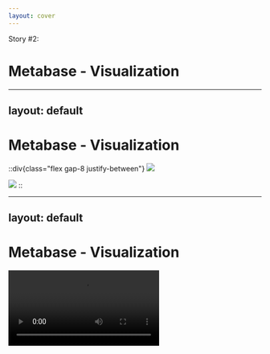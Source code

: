 ```yaml
---
layout: cover
---
```

Story #2:
# Metabase - Visualization

<!--
- this one was test flake that inspired the name of this presentation
- blink and you’ll miss it
- in fact, I’m going to show you a screenshot from failing and passing test side by side
-->

---
layout: default
---
# Metabase - Visualization

::div{class="flex gap-8 justify-between"}
![](/images/before.png)

![](/images/after.png)
::

---
layout: default
---

# Metabase - Visualization
<video src="/images/shift.mov" autoplay loop class="h-[80%] m-auto" />

<!-- 
- can you see it now?
- I’m going to tell you straight away, that it is the font change that caused the test to fail
- it was a simpl css change, but what’s really interesting is how it actually affected the functional side of tests
-->

---
layout: default
---

# Metabase - Visualization

### Error message:
```plain {*|3|4}
AssertionError: Timed out retrying after 4000ms: 
expected '<span.rounded.flex.align-center.text-bold.cursor-pointer>' 
to have text 'Created At is Apr 1, 12:00 AM – Sep 1, 2022, 12:00 AM', 
but the text was 'Created At is May 1, 12:00 AM – Sep 1, 2022, 12:00 AM'
```
<!-- 
- this was the most confusing part about it
- there was nothing that pointed to a problem with CSS
- in fact, it looked like a functional error
- [click] because we expected the date range to Start on Apr 1
- [click] but it actually started on May 1
-->

---
layout: default
---

```js {*|9-13|17-20}
it("should apply filters to the series selecting area range", () => {
  cy.viewport(1280, 800);

  visitQuestionAdhoc({
    dataset_query: testQuery,
    display: "line",
  });

	// select date range drag & drop
  cy.get(".Visualization")
    .trigger("mousedown", 100, 200)
    .trigger("mousemove", 230, 200)
    .trigger("mouseup", 230, 200);

  cy.wait("@dataset");

  cy.findByTestId("filter-pill").should(
    "have.text",
    "Created At is Apr 1, 12:00 AM – Sep 1, 2022, 12:00 AM",
  );

  cy.get(".Visualization .dot").should("have.length", 6);
});
```

<!--
- to give you a better idea of what the test did, here’s the test code
- [click] the test tried to select a range
- [click] and then validate that the range was indeed selected
-->

---
layout: default
---

# Metabase - Visualization

![](/images/network.png){class="h-90 m-auto"}

<!--
- a good place to look when bugs like these happen is in network panel
- since we recorded tests, we were able to look into the network panel and confirm, that the range selected started on May 1st
- so our test was doing something we didn’t expect
- it didn’t behave the way we wanted
-->

---
layout: default
---

# Metabase - Visualization
<video src="/images/shift.mov" autoplay loop class="h-[80%] m-auto" />

<!-- 
- going back to the video comparison
- we can see why the test did not work the way we wanted
- the css change caused the whole layout to shift
- so the cypress commands that relied on precise coordinates on page were selecting something different after we used bolder fonts
-->

